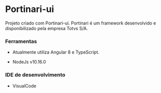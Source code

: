 # Portinari-ui

Projeto criado com Portinari-ui.
Portinari é um framework desenvolvido e disponibilizado pela empresa Totvs S/A.

### Ferramentas
- Atualmente utiliza Angular 8 e TypeScript.

- NodeJs v10.16.0

### IDE de desenvolvimento
- VisualCode


